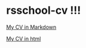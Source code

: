 # rsschool-cv !!!

[My CV in Markdown](https://github.com/tikhonmoskvin039/rsschool-cv/blob/rsschool-cv-html/cv.md)

[My CV in html](https://dreamy-engelbart-2b24f2.netlify.app/)

